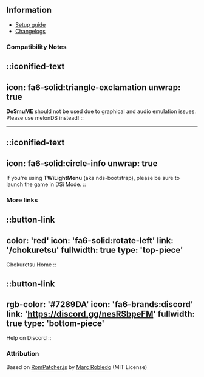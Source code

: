 ## Information
* [Setup guide](/chokuretsu/guide)
* [Changelogs](https://github.com/haroohie-club/ChokuretsuTranslationRelease/releases)

### Compatibility Notes
::iconified-text
---
icon: fa6-solid:triangle-exclamation
unwrap: true
---
**DeSmuME** should not be used due to graphical and audio emulation issues. Please use melonDS instead!
::

<hr/>

::iconified-text
---
icon: fa6-solid:circle-info
unwrap: true
---
If you're using **TWiLightMenu** (aka nds-bootstrap), please be sure to launch the game in DSi Mode.
::

### More links
::button-link
---
color: 'red'
icon: 'fa6-solid:rotate-left'
link: '/chokuretsu'
fullwidth: true
type: 'top-piece'
---
Chokuretsu Home
::

::button-link
---
rgb-color: '#7289DA'
icon: 'fa6-brands:discord'
link: 'https://discord.gg/nesRSbpeFM'
fullwidth: true
type: 'bottom-piece'
---
Help on Discord
::

### Attribution
Based on [RomPatcher.js](https://github.com/marcrobledo/RomPatcher.js/) by [Marc Robledo](https://www.marcrobledo.com/) (MIT License)